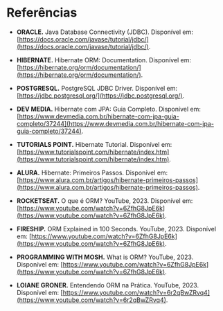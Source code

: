 # Referências

- **ORACLE.** Java Database Connectivity (JDBC). Disponível em: [https://docs.oracle.com/javase/tutorial/jdbc/](https://docs.oracle.com/javase/tutorial/jdbc/).  
  
- **HIBERNATE.** Hibernate ORM: Documentation. Disponível em: [https://hibernate.org/orm/documentation/](https://hibernate.org/orm/documentation/).  

- **POSTGRESQL.** PostgreSQL JDBC Driver. Disponível em: [https://jdbc.postgresql.org/](https://jdbc.postgresql.org/).  
  
- **DEV MEDIA.** Hibernate com JPA: Guia Completo. Disponível em: [https://www.devmedia.com.br/hibernate-com-jpa-guia-completo/37244](https://www.devmedia.com.br/hibernate-com-jpa-guia-completo/37244).  

- **TUTORIALS POINT.** Hibernate Tutorial. Disponível em: [https://www.tutorialspoint.com/hibernate/index.htm](https://www.tutorialspoint.com/hibernate/index.htm).  
  
- **ALURA.** Hibernate: Primeiros Passos. Disponível em: [https://www.alura.com.br/artigos/hibernate-primeiros-passos](https://www.alura.com.br/artigos/hibernate-primeiros-passos).  

- **ROCKETSEAT.** O que é ORM? YouTube, 2023. Disponível em: [https://www.youtube.com/watch?v=6ZfhG8JpE6k](https://www.youtube.com/watch?v=6ZfhG8JpE6k).  
  
- **FIRESHIP.** ORM Explained in 100 Seconds. YouTube, 2023. Disponível em: [https://www.youtube.com/watch?v=6ZfhG8JpE6k](https://www.youtube.com/watch?v=6ZfhG8JpE6k).  
  
- **PROGRAMMING WITH MOSH.** What is ORM? YouTube, 2023. Disponível em: [https://www.youtube.com/watch?v=6ZfhG8JpE6k](https://www.youtube.com/watch?v=6ZfhG8JpE6k).  
  
- **LOIANE GRONER.** Entendendo ORM na Prática. YouTube, 2023. Disponível em: [https://www.youtube.com/watch?v=6r2qBwZRvq4](https://www.youtube.com/watch?v=6r2qBwZRvq4).  
  
